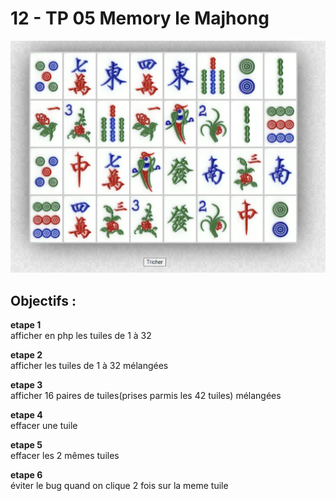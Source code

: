 # 12 - TP 05 Memory le Majhong
![module-10](../img/12-jeux.png)  

## Objectifs :

**etape 1**  
 afficher en php les tuiles de 1 à 32  

**etape 2**  
 afficher les tuiles de 1 à 32 mélangées  

**etape 3**  
 afficher 16 paires de tuiles(prises parmis les 42 tuiles)  mélangées  

**etape 4**  
effacer une tuile  

**etape 5**  
effacer les 2 mêmes tuiles  

**etape 6**  
éviter le bug quand on clique 2 fois sur la meme tuile  
  
